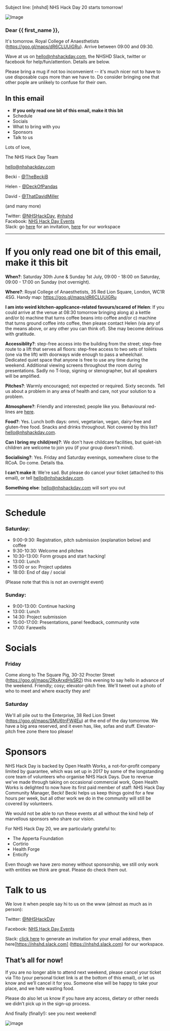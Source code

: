 
Subject line: [nhshd] NHS Hack Day 20 starts tomorrow!




![Image](http://nhshackday.com/assets/images/nhshd/logo-long-website-grey-transp.png)

### Dear {{ first_name }},

It's tomorrow. Royal College of Anaesthetists (https://goo.gl/maps/dR6CLUUiGRu). Arrive between 09:00 and 09:30.

Wave at us on hello@nhshackday.com, the NHSHD Slack, twitter or facebook for help/fun/attention. Details are below.

Please bring a mug if not too inconvenient -- it's much nicer not to have to use disposable cups more than we have to. Do consider bringing one that other pople are unlikely to confuse for their own.

## In this email
* **If you only read one bit of this email, make it this bit**
* Schedule
* Socials
* What to bring with you
* Sponsors
* Talk to us

Lots of love, 

The NHS Hack Day Team

hello@nhshackday.com

Becki - [@TheBeckiB](https://twitter.com/thebeckib)

Helen - [@DeckOfPandas](https://twitter.com/deckofpandas)

David - [@ThatDavidMiller](https://twitter.com/thatdavidmiller)

(and many more)

Twitter: [@NHSHackDay](https://twitter.com/nhshackday), [#nhshd](https://twitter.com/hashtag/nhshd)  
Facebook: [NHS Hack Day Events](https://facebook.com/nhshackdayevents)    
Slack: go [here](https://nhshackday.herokuapp.com/) for an invitation, [here](https://nhshd.slack.com) for our workspace

------

# If you only read one bit of this email, make it this bit

**When?**: Saturday 30th June & Sunday 1st July, 09:00 - 18:00 on Saturday, 09:00 - 17:00 on Sunday (not overnight).

**Where?**: Royal College of Anaesthetists, 35 Red Lion Square, London, WC1R 4SG. Handy map: https://goo.gl/maps/dR6CLUUiGRu

**I am into weird kitchen-applicance-related favours/scared of Helen**: If you could arrive at the venue at 08:30 tomorrow bringing along a) a kettle and/or b) machine that turns coffee beans into coffee and/or c) machine that turns ground coffee into coffee, then please contact Helen (via any of the means above, or any other you can think of). She may become delirious with gratitude.   

**Accessiblity?**: step-free access into the building from the street; step-free route to a lift that serves all floors: step-free access to two sets of toilets (one via the lift) with doorways wide enough to pass a wheelchair. Dedicated quiet space that anyone is free to use any time during the weekend. Additional viewing screens throughout the room during presentations. Sadly no T-loop, signing or stenographer, but all speakers will be amplified.

**Pitches?**: Warmly encouraged; not expected or required. Sixty seconds. Tell us about a problem in any area of health and care, not your solution to a problem.

**Atmosphere?**: Friendly and interested; people like you. Behavioural red-lines are [here](http://nhshackday.com/).

**Food?**: Yes. Lunch both days: omni, vegetarian, vegan, dairy-free and gluten-free food. Snacks and drinks throughout. Not covered by this list? hello@nhshackday.com.

**Can I bring my child(ren)?**: We don't have childcare facilities, but quiet-ish children are welcome to join you (if your group doesn't mind).

**Socialising?**: Yes. Friday and Saturday evenings, somewhere close to the RCoA. Do come. Details tba.

**I can't make it**: We're sad. But please do cancel your ticket (attached to this email), or tell hello@nhshackday.com.

**Something else**: hello@nhshackday.com will sort you out

------

# Schedule

### Saturday:

- 9:00-9:30: Registration, pitch submission (explanation below) and coffee
- 9:30-10:30: Welcome and pitches
- 10:30-13:00: Form groups and start hacking!
- 13:00: Lunch
- 15:00 or so: Project updates
- 18:00: End of day / social

(Please note that this is not an overnight event)

### Sunday:

- 9:00-13:00: Continue hacking
- 13:00: Lunch
- 14:30: Project submission
- 15:00-17:00: Presentations, panel feedback, community vote
- 17:00: Farewells


# Socials

### Friday

Come along to The Square Pig, 30-32 Procter Street (https://goo.gl/maps/2RxArxdHsSR2) this evening to say hello in advance of the weekend. Friendly; cosy; elevator-pitch free. We'll tweet out a photo of who to meet and where exactly they are!

### Saturday

We'll all pile out to the Enterprise, 38 Red Lion Street (https://goo.gl/maps/SMU6tnFW4Eu) at the end of the day tomorrow. We have a big area reserved, and it even has, like, sofas and stuff. Elevator-pitch free zone there too please!


# Sponsors

NHS Hack Day is backed by Open Health Works, a not-for-profit company limited by guarantee, which was set up in 2017 by some of the longstanding core team of volunteers who organise NHS Hack Days. Due to revenue we've made through taking on occasional commercial work, Open Health Works is delighted to now have its first paid member of staff: NHS Hack Day Community Manager, Becki! Becki helps us keep things goind for a few hours per week, but all other work we do in the community will still be covered by volunteers. 

We would not be able to run these events at all without the kind help of marvellous sponsors who share our vision.

For NHS Hack Day 20, we are particularly grateful to:  
* The Apperta Foundation []()
* Cortirio []()
* Health Forge []()
* Enticify []()

Even though we have zero money without sponsorship, we still only work with entities we think are great. Please do check them out.



# Talk to us

We love it when people say hi to us on the www (almost as much as in person):

Twitter: [@NHSHackDay](http://twitter.com/nhshackday)

Facebook: [NHS Hack Day Events](http://facebook.com/nhshackdayevents)

Slack: [click here](https://nhshackday.herokuapp.com/) to generate an invitation for your email address, then here[https://nhshd.slack.com] (https://nhshd.slack.com) for our workspace.



## That’s all for now!

If you are no longer able to attend next weekend, please cancel your ticket via Tito (your personal ticket link is at the bottom of this email), or let us know and we’ll cancel it for you. Someone else will be happy to take your place, and we hate wasting food.

Please do also let us know if you have any access, dietary or other needs we didn’t pick up in the sign-up process.

And finally (finally!): see you next weekend!


![image](http://nhshackday.com/assets/images/nhshd/with-love.png)
